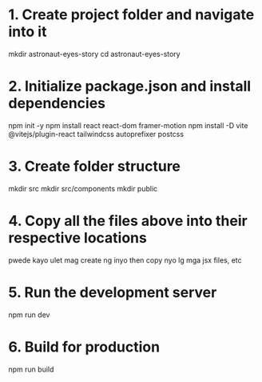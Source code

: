 # 1. Create project folder and navigate into it
mkdir astronaut-eyes-story
cd astronaut-eyes-story

# 2. Initialize package.json and install dependencies
npm init -y
npm install react react-dom framer-motion
npm install -D vite @vitejs/plugin-react tailwindcss autoprefixer postcss

# 3. Create folder structure
mkdir src
mkdir src/components
mkdir public

# 4. Copy all the files above into their respective locations
pwede kayo ulet mag create ng inyo then copy nyo lg mga jsx files, etc

# 5. Run the development server
npm run dev

# 6. Build for production
npm run build